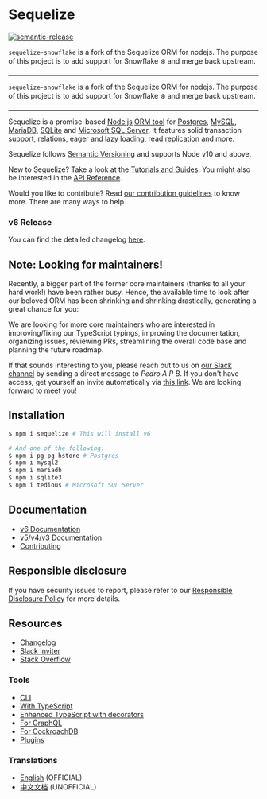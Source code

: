 # Sequelize

[![semantic-release](https://img.shields.io/badge/%20%20%F0%9F%93%A6%F0%9F%9A%80-semantic--release-e10079.svg)](https://github.com/semantic-release/semantic-release)
<!-- [![codecov](https://badgen.net/codecov/c/github/sequelize/sequelize/main?icon=codecov)](https://codecov.io/gh/sequelize/sequelize) -->

`sequelize-snowflake` is a fork of the Sequelize ORM for nodejs. The purpose of this project is to add support for Snowflake ❄️ and merge back upstream.

---

`sequelize-snowflake` is a fork of the Sequelize ORM for nodejs. The purpose of this project is to add support for Snowflake ❄️ and merge back upstream.

---

Sequelize is a promise-based [Node.js](https://nodejs.org/en/about/) [ORM tool](https://en.wikipedia.org/wiki/Object-relational_mapping) for [Postgres](https://en.wikipedia.org/wiki/PostgreSQL), [MySQL](https://en.wikipedia.org/wiki/MySQL), [MariaDB](https://en.wikipedia.org/wiki/MariaDB), [SQLite](https://en.wikipedia.org/wiki/SQLite) and [Microsoft SQL Server](https://en.wikipedia.org/wiki/Microsoft_SQL_Server). It features solid transaction support, relations, eager and lazy loading, read replication and more.

Sequelize follows [Semantic Versioning](http://semver.org) and supports Node v10 and above.

New to Sequelize? Take a look at the [Tutorials and Guides](https://sequelize.org/master). You might also be interested in the [API Reference](https://sequelize.org/master/identifiers).

Would you like to contribute? Read [our contribution guidelines](https://github.com/sequelize/sequelize/blob/main/CONTRIBUTING.md) to know more. There are many ways to help.

### v6 Release

You can find the detailed changelog [here](https://github.com/sequelize/sequelize/blob/main/docs/manual/other-topics/upgrade-to-v6.md).

## Note: Looking for maintainers!

Recently, a bigger part of the former core maintainers (thanks to all your hard work!) have been rather busy. Hence, the available time to look after our beloved ORM has been shrinking and shrinking drastically, generating a great chance for you:

We are looking for more core maintainers who are interested in improving/fixing our TypeScript typings, improving the documentation, organizing issues, reviewing PRs, streamlining the overall code base and planning the future roadmap.

If that sounds interesting to you, please reach out to us on [our Slack channel](https://sequelize.slack.com/) by sending a direct message to *Pedro A P B*. If you don't have access, get yourself an invite automatically via [this link](http://sequelize-slack.herokuapp.com/). We are looking forward to meet you!

## Installation

```sh
$ npm i sequelize # This will install v6

# And one of the following:
$ npm i pg pg-hstore # Postgres
$ npm i mysql2
$ npm i mariadb
$ npm i sqlite3
$ npm i tedious # Microsoft SQL Server
```

## Documentation

- [v6 Documentation](https://sequelize.org/master)
- [v5/v4/v3 Documentation](https://sequelize.org)
- [Contributing](https://github.com/sequelize/sequelize/blob/main/CONTRIBUTING.md)

## Responsible disclosure

If you have security issues to report, please refer to our [Responsible Disclosure Policy](https://github.com/sequelize/sequelize/blob/main/SECURITY.md) for more details.

## Resources

- [Changelog](https://github.com/sequelize/sequelize/releases)
- [Slack Inviter](http://sequelize-slack.herokuapp.com/)
- [Stack Overflow](https://stackoverflow.com/questions/tagged/sequelize.js)

### Tools

- [CLI](https://github.com/sequelize/cli)
- [With TypeScript](https://sequelize.org/master/manual/typescript.html)
- [Enhanced TypeScript with decorators](https://github.com/RobinBuschmann/sequelize-typescript)
- [For GraphQL](https://github.com/mickhansen/graphql-sequelize)
- [For CockroachDB](https://github.com/cockroachdb/sequelize-cockroachdb)
- [Plugins](https://sequelize.org/master/manual/resources.html)

### Translations

- [English](https://sequelize.org/master) (OFFICIAL)
- [中文文档](https://github.com/demopark/sequelize-docs-Zh-CN) (UNOFFICIAL)
